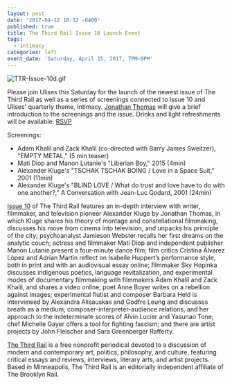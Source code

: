 ```yaml
---
layout: post
date: '2017-04-12 18:32 -0400'
published: true
title: The Third Rail Issue 10 Launch Event
tags:
  - intimacy
categories: left
event_date: 'Saturday, April 15, 2017, 7PM–9PM'
---
```

![TTR-Issue-10d.gif]({{site.baseurl}}/assets/img/TTR-Issue-10d.gif)

Please join Ulises this Saturday for the launch of the newest issue of The Third Rail as well as a series of screenings connected to Issue 10 and Ulises' quarterly theme, Intimacy. [Jonathan Thomas](http://www.jtoffscreen.com) will give a brief introduction to the screenings and the issue. Drinks and light refreshments will be available. [RSVP](https://www.facebook.com/events/392704901114356/)

Screenings:
- Adam Khalil and Zack Khalil (co-directed with Barry James Sweitzer), "EMPTY METAL," (5 min teaser)
- Mati Diop and Manon Lutanie's "Liberian Boy," 2015 (4min)
- Alexander Kluge's "TSCHAK TSCHAK BOING / Love in a Space Suit," 2001 (11min)
- Alexander Kluge's "BLIND LOVE / What do trust and love have to do with one another?," A Conversation with Jean-Luc Godard, 2001 (24min)

[Issue 10](http://thirdrailquarterly.org/#information) of The Third Rail features an in-depth interview with writer, filmmaker, and television pioneer Alexander Kluge by Jonathan Thomas, in which Kluge shares his theory of montage and constellational filmmaking, discusses his move from cinema into television, and unpacks his principle of the city; psychoanalyst Jamieson Webster recalls her first dreams on the analytic couch; actress and filmmaker Mati Diop and independent publisher Manon Lutanie present a four-minute dance film; film critics Cristina Álvarez López and Adrian Martin reflect on Isabelle Huppert’s performance style, both in print and with an audiovisual essay online; filmmaker Sky Hopinka discusses indigenous poetics, language revitalization, and experimental modes of documentary filmmaking with filmmakers Adam Khalil and Zack Khalil, and shares a video online; poet Anne Boyer writes on a rebellion against images; experimental flutist and composer Barbara Held is interviewed by Alexandra Alisauskas and Godfre Leung and discusses breath as a medium, composer-interpreter-audience relations, and her approach to the indeterminate scores of Alvin Lucier and Yasunao Tone; chef Michelle Gayer offers a tool for fighting fascism; and there are artist projects by John Fleischer and Sara Greenberger Rafferty. 

[The Third Rail](http://thirdrailquarterly.org/#information) is a free nonprofit periodical devoted to a discussion of modern and contemporary art, politics, philosophy, and culture, featuring critical essays and reviews, interviews, literary arts, and artist projects. Based in Minneapolis, The Third Rail is an editorially independent affiliate of The Brooklyn Rail.
